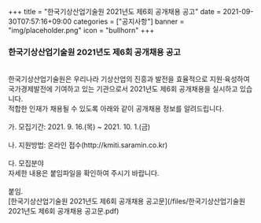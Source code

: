 +++
title = "한국기상산업기술원 2021년도 제6회 공개채용 공고"
date = 2021-09-30T07:57:16+09:00
categories = ["공지사항"]
banner = "img/placeholder.png"
icon = "bullhorn"
+++
<!--more-->
### 한국기상산업기술원 2021년도 제6회 공개채용 공고
<br>
한국기상산업기술원은 우리나라 기상산업의 진흥과 발전을 효율적으로 지원·육성하여
<br>
국가경제발전에 기여하고 있는 기관으로서 2021년도 제6회 공개채용을 실시하고 있습니다.
<br>
적합한 인재가 채용될 수 있도록 아래와 같이 공개채용 정보를 알려드립니다.
<br><br>
가. 모집기간: 2021. 9. 16.(목) ~ 2021. 10. 1.(금)
<br><br>
나. 지원방법: 온라인 접수(http://kmiti.saramin.co.kr)
<br><br>
다. 모집분야
<br>
자세한 내용은 붙임파일을 확인하여 주시기 바랍니다.
<br><br>
붙임.<br>
[한국기상산업기술원 2021년도 제6회 공개채용 공고문](/files/한국기상산업기술원 2021년도 제6회 공개채용 공고문.pdf)
